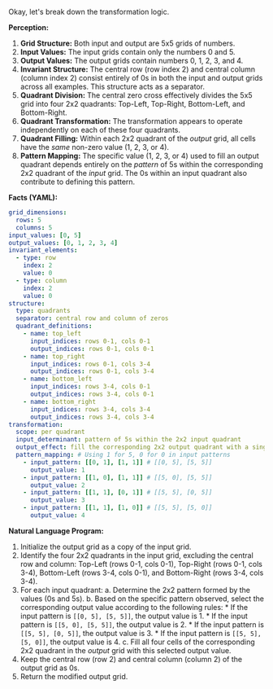 Okay, let's break down the transformation logic.

**Perception:**

1.  **Grid Structure:** Both input and output are 5x5 grids of numbers.
2.  **Input Values:** The input grids contain only the numbers 0 and 5.
3.  **Output Values:** The output grids contain numbers 0, 1, 2, 3, and 4.
4.  **Invariant Structure:** The central row (row index 2) and central column (column index 2) consist entirely of 0s in both the input and output grids across all examples. This structure acts as a separator.
5.  **Quadrant Division:** The central zero cross effectively divides the 5x5 grid into four 2x2 quadrants: Top-Left, Top-Right, Bottom-Left, and Bottom-Right.
6.  **Quadrant Transformation:** The transformation appears to operate independently on each of these four quadrants.
7.  **Quadrant Filling:** Within each 2x2 quadrant of the *output* grid, all cells have the *same* non-zero value (1, 2, 3, or 4).
8.  **Pattern Mapping:** The specific value (1, 2, 3, or 4) used to fill an output quadrant depends entirely on the *pattern* of 5s within the corresponding 2x2 quadrant of the *input* grid. The 0s within an input quadrant also contribute to defining this pattern.

**Facts (YAML):**


```yaml
grid_dimensions:
  rows: 5
  columns: 5
input_values: [0, 5]
output_values: [0, 1, 2, 3, 4]
invariant_elements:
  - type: row
    index: 2
    value: 0
  - type: column
    index: 2
    value: 0
structure:
  type: quadrants
  separator: central row and column of zeros
  quadrant_definitions:
    - name: top_left
      input_indices: rows 0-1, cols 0-1
      output_indices: rows 0-1, cols 0-1
    - name: top_right
      input_indices: rows 0-1, cols 3-4
      output_indices: rows 0-1, cols 3-4
    - name: bottom_left
      input_indices: rows 3-4, cols 0-1
      output_indices: rows 3-4, cols 0-1
    - name: bottom_right
      input_indices: rows 3-4, cols 3-4
      output_indices: rows 3-4, cols 3-4
transformation:
  scope: per quadrant
  input_determinant: pattern of 5s within the 2x2 input quadrant
  output_effect: fill the corresponding 2x2 output quadrant with a single value
  pattern_mapping: # Using 1 for 5, 0 for 0 in input patterns
    - input_pattern: [[0, 1], [1, 1]] # [[0, 5], [5, 5]]
      output_value: 1
    - input_pattern: [[1, 0], [1, 1]] # [[5, 0], [5, 5]]
      output_value: 2
    - input_pattern: [[1, 1], [0, 1]] # [[5, 5], [0, 5]]
      output_value: 3
    - input_pattern: [[1, 1], [1, 0]] # [[5, 5], [5, 0]]
      output_value: 4
```


**Natural Language Program:**

1.  Initialize the output grid as a copy of the input grid.
2.  Identify the four 2x2 quadrants in the input grid, excluding the central row and column: Top-Left (rows 0-1, cols 0-1), Top-Right (rows 0-1, cols 3-4), Bottom-Left (rows 3-4, cols 0-1), and Bottom-Right (rows 3-4, cols 3-4).
3.  For each input quadrant:
    a.  Determine the 2x2 pattern formed by the values (0s and 5s).
    b.  Based on the specific pattern observed, select the corresponding output value according to the following rules:
        *   If the input pattern is `[[0, 5], [5, 5]]`, the output value is 1.
        *   If the input pattern is `[[5, 0], [5, 5]]`, the output value is 2.
        *   If the input pattern is `[[5, 5], [0, 5]]`, the output value is 3.
        *   If the input pattern is `[[5, 5], [5, 0]]`, the output value is 4.
    c.  Fill all four cells of the corresponding 2x2 quadrant in the *output* grid with this selected output value.
4.  Keep the central row (row 2) and central column (column 2) of the output grid as 0s.
5.  Return the modified output grid.